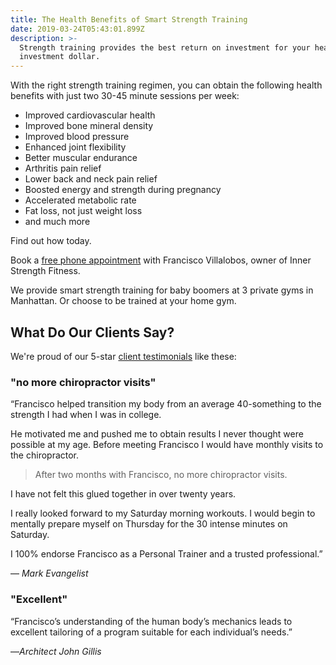 ```yaml
---
title: The Health Benefits of Smart Strength Training
date: 2019-03-24T05:43:01.899Z
description: >-
  Strength training provides the best return on investment for your health care
  investment dollar.
---
```

With the right strength training regimen, you can obtain the following health benefits with just two 30-45 minute sessions per week:

* Improved cardiovascular health
* Improved bone mineral density
* Improved blood pressure
* Enhanced joint flexibility
* Better muscular endurance
* Arthritis pain relief
* Lower back and neck pain relief
* Boosted energy and strength during pregnancy
* Accelerated metabolic rate
* Fat loss, not just weight loss
* and much more

Find out how today.

Book a [free phone appointment](https://calendly.com/isfny/15min?back=1) with Francisco Villalobos, owner of Inner Strength Fitness. 

We provide smart strength training for baby boomers at 3 private gyms in Manhattan. Or  choose to be trained at your home gym.

## What Do Our Clients Say?

We're proud of our 5-star [client testimonials](/post/5-star-reviews/) like these:

### "no more chiropractor visits"

“Francisco helped transition my body from an average 40-something to the strength I had when I was in college.

He motivated me and pushed me to obtain results I never thought were possible at my age. Before meeting Francisco I would have monthly visits to the chiropractor.

> After two months with Francisco, no more chiropractor visits.

 I have not felt this glued together in over twenty years. 

I really looked forward to my Saturday morning workouts. I would begin to mentally prepare myself on Thursday for the 30 intense minutes on Saturday. 

I 100% endorse Francisco as a Personal Trainer and a trusted professional.”

— _Mark Evangelist_

### "Excellent"

“Francisco’s understanding of the human body’s mechanics leads to excellent tailoring of a program suitable for each individual’s needs.”

 —_Architect John Gillis_
